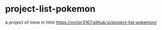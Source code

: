 # project-list-pokemon
a project of mine in html
https://victor3167.github.io/project-list-pokemon/
